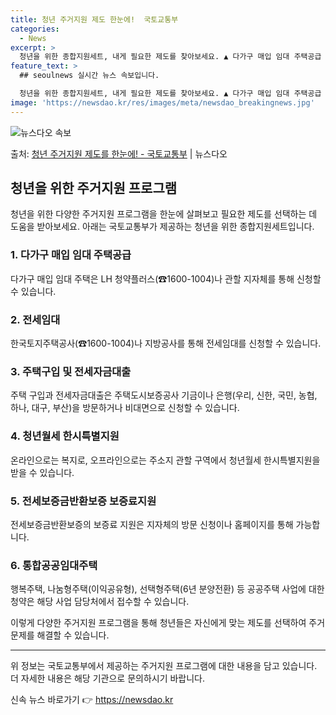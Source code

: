 ```yaml
---
title: 청년 주거지원 제도 한눈에!  국토교통부
categories:
  - News
excerpt: >
  청년을 위한 종합지원세트, 내게 필요한 제도를 찾아보세요. ▲ 다가구 매입 임대 주택공급   LH 청약플러스…
feature_text: >
  ## seoulnews 실시간 뉴스 속보입니다.

  청년을 위한 종합지원세트, 내게 필요한 제도를 찾아보세요. ▲ 다가구 매입 임대 주택공급   LH 청약플러스…
image: 'https://newsdao.kr/res/images/meta/newsdao_breakingnews.jpg'
---
```


![뉴스다오 속보](https://newsdao.kr/res/images/meta/newsdao_breakingnews.jpg)

<p>출처: <a href="https://newsdao.kr/3782" rel="dofollow">청년 주거지원 제도를 한눈에! - 국토교통부</a> | 뉴스다오</p>

<h2 data-ke-size="size26">청년을 위한 주거지원 프로그램</h2>
<p data-ke-size="size16">청년을 위한 다양한 주거지원 프로그램을 한눈에 살펴보고 필요한 제도를 선택하는 데 도움을 받아보세요. 아래는 국토교통부가 제공하는 청년을 위한 종합지원세트입니다. </p>

<h3><b>1. 다가구 매입 임대 주택공급</b></h3>
<p data-ke-size="size16">다가구 매입 임대 주택은 LH 청약플러스(☎1600-1004)나 관할 지자체를 통해 신청할 수 있습니다.</p>

<h3><b>2. 전세임대</b></h3>
<p data-ke-size="size16">한국토지주택공사(☎1600-1004)나 지방공사를 통해 전세임대를 신청할 수 있습니다.</p>

<h3><b>3. 주택구입 및 전세자금대출</b></h3>
<p data-ke-size="size16">주택 구입과 전세자금대출은 주택도시보증공사 기금이나 은행(우리, 신한, 국민, 농협, 하나, 대구, 부산)을 방문하거나 비대면으로 신청할 수 있습니다.</p>

<h3><b>4. 청년월세 한시특별지원</b></h3>
<p data-ke-size="size16">온라인으로는 복지로, 오프라인으로는 주소지 관할 구역에서 청년월세 한시특별지원을 받을 수 있습니다.</p>

<h3><b>5. 전세보증금반환보증 보증료지원</b></h3>
<p data-ke-size="size16">전세보증금반환보증의 보증료 지원은 지자체의 방문 신청이나 홈페이지를 통해 가능합니다.</p>

<h3><b>6. 통합공공임대주택</b></h3>
<p data-ke-size="size16">행복주택, 나눔형주택(이익공유형), 선택형주택(6년 분양전환) 등 공공주택 사업에 대한 청약은 해당 사업 담당처에서 접수할 수 있습니다.</p>

<p data-ke-size="size16">이렇게 다양한 주거지원 프로그램을 통해 청년들은 자신에게 맞는 제도를 선택하여 주거 문제를 해결할 수 있습니다.</p>

<hr data-ke-size="size16">
<p data-ke-size="size16">위 정보는 국토교통부에서 제공하는 주거지원 프로그램에 대한 내용을 담고 있습니다. 더 자세한 내용은 해당 기관으로 문의하시기 바랍니다.</p> 

신속 뉴스 바로가기 👉 <a href="https://newsdao.kr" rel="dofollow">https://newsdao.kr</a>


